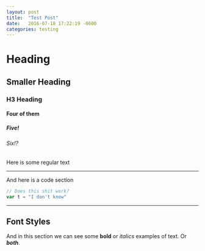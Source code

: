 ```yaml
---
layout: post
title:  "Test Post"
date:   2016-07-18 17:22:19 -0600
categories: testing
---
```


# Heading

## Smaller Heading

### H3 Heading

#### Four of them

##### Five!

###### Six!?

Here is some regular text

---

And here is a code section

```scala
// Does this shit work?
var t = "I don't know"
```

***

Font Styles
-----------

And in this section we can see some **bold** or *italics* examples of text. Or **_both_**.
